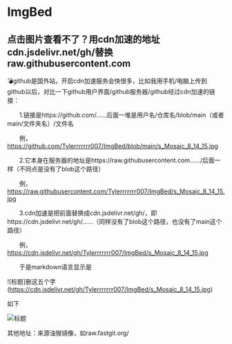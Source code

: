 # ImgBed

## 点击图片查看不了？用cdn加速的地址cdn.jsdelivr.net/gh/替换raw.githubusercontent.com

💣github是国外站，开启cdn加速服务会快很多，比如我用手机/电脑上传到github以后，对比一下github用户界面/github服务器/github经过cdn加速的链接：

　　1.链接是https://github.com/……后面一堆是用户名/仓库名/blob/main（或者main/文件夹名）/文件名

　　例，https://github.com/Tylerrrrrrr007/ImgBed/blob/main/s_Mosaic_8_14_15.jpg

　　2.它本身在服务器的地址是https://raw.githubusercontent.com……/后面一样（不同点是没有了blob这个路径）

　　例，https://raw.githubusercontent.com/Tylerrrrrrr007/ImgBed/s_Mosaic_8_14_15.jpg

　　3.cdn加速是把前面替换成cdn.jsdelivr.net/gh/，即https://cdn.jsdelivr.net/gh/……（同样没有了blob这个路径，也没有了main这个路径）

　　例，https://cdn.jsdelivr.net/gh/Tylerrrrrrr007/ImgBed/s_Mosaic_8_14_15.jpg

　　于是markdown语言显示是

![标题]删这五个字(https://cdn.jsdelivr.net/gh/Tylerrrrrrr007/ImgBed/s_Mosaic_8_14_15.jpg)

如下

![标题](https://cdn.jsdelivr.net/gh/Tylerrrrrrr007/ImgBed/s_Mosaic_8_14_15.jpg)


其他地址：来源油猴镜像，如raw.fastgit.org/
